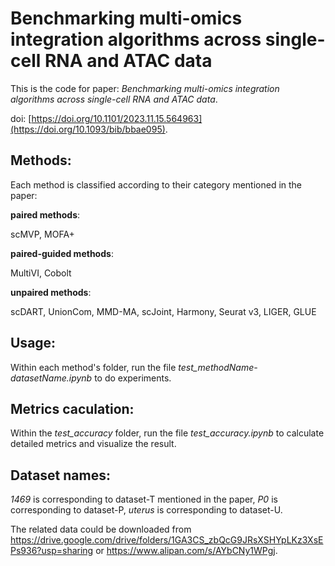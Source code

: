 # Benchmarking multi-omics integration algorithms across single-cell RNA and ATAC data

This is the code for paper: *Benchmarking multi-omics integration algorithms across single-cell RNA and ATAC data*.

doi: [https://doi.org/10.1101/2023.11.15.564963](https://doi.org/10.1093/bib/bbae095).

## Methods:
Each method is classified according to their category mentioned in the paper:

__paired methods__:

scMVP, MOFA+

__paired-guided methods__:

MultiVI, Cobolt

__unpaired methods__:

scDART, UnionCom, MMD-MA, scJoint, Harmony, Seurat v3, LIGER, GLUE

## Usage:
Within each method's folder, run the file *test_methodName-datasetName.ipynb* to do experiments.

## Metrics caculation:
Within the *test_accuracy* folder, run the file *test_accuracy.ipynb* to calculate detailed metrics and visualize the result.

## Dataset names:
*1469* is corresponding to dataset-T mentioned in the paper, *P0* is corresponding to dataset-P, *uterus* is corresponding to dataset-U.

The related data could be downloaded from https://drive.google.com/drive/folders/1GA3CS_zbQcG9JRsXSHYpLKz3XsEPs936?usp=sharing or https://www.alipan.com/s/AYbCNy1WPgj.
